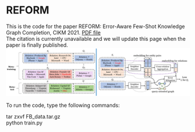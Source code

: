 # REFORM

This is the code for the paper REFORM: Error-Aware Few-Shot Knowledge Graph Completion, CIKM 2021. [PDF file](https://songw-sw.github.io/REFORM.pdf)  
The citation is currently unavailable and we will update this page when the paper is finally published.
![Alt text](./Framework.png)

To run the code, type the following commands:  

tar zxvf FB_data.tar.gz  
python train.py  

